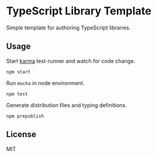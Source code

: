 TypeScript Library Template
===

Simple template for authoring TypeScript libraries.

Usage
---

Start [karma](https://github.com/karma-runner/karma) test-runner and watch for code change.

```
npm start
```

Run `mocha` in node environment.

```
npm test
```

Generate distribution files and typing definitions.

```
npm prepublish
```

License
---

MIT

